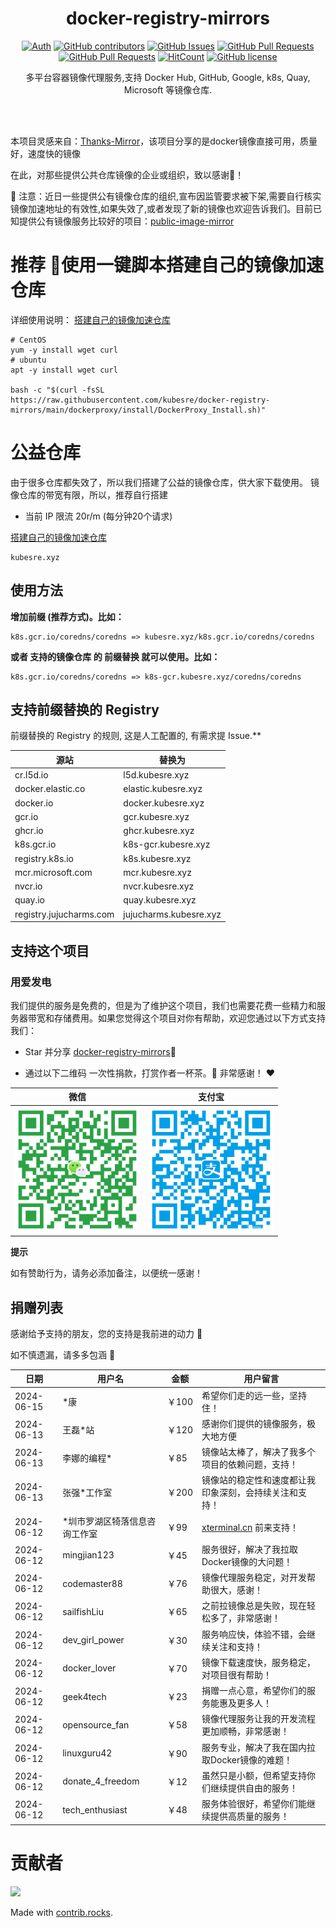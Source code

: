<div align="center">

# docker-registry-mirrors

[![Auth](https://img.shields.io/badge/Auth-kubesre-ff69b4)](https://github.com/kubesre)
[![GitHub contributors](https://img.shields.io/github/contributors/kubesre/docker-registry-mirrors)](https://github.com/kubesre/docker-registry-mirrors/graphs/contributors)
[![GitHub Issues](https://img.shields.io/github/issues/kubesre/docker-registry-mirrors.svg)](https://github.com/kubesre/docker-registry-mirrors/issues)
[![GitHub Pull Requests](https://img.shields.io/github/issues-pr/kubesre/docker-registry-mirrors)](https://github.com/kubesre/docker-registry-mirrors/pulls)
[![GitHub Pull Requests](https://img.shields.io/github/stars/kubesre/docker-registry-mirrors)](https://github.com/kubesre/docker-registry-mirrors/stargazers)
[![HitCount](https://views.whatilearened.today/views/github/kubesre/docker-registry-mirrors.svg)](https://github.com/kubesre/docker-registry-mirrors)
[![GitHub license](https://img.shields.io/github/license/kubesre/docker-registry-mirrors)](https://github.com/kubesre/docker-registry-mirrors/blob/main/LICENSE)

<p> 多平台容器镜像代理服务,支持 Docker Hub, GitHub, Google, k8s, Quay, Microsoft 等镜像仓库. </p>

<img src="https://cdn.jsdelivr.net/gh/kubesre/tu@main/img/image_20240420_214408.gif" width="800"  height="3">
</div><br>

本项目灵感来自：[Thanks-Mirror](https://github.com/eryajf/Thanks-Mirror)，该项目分享的是docker镜像直接可用，质量好，速度快的镜像

在此，对那些提供公共仓库镜像的企业或组织，致以感谢🫡！

📢 注意：近日一些提供公有镜像仓库的组织,宣布因监管要求被下架,需要自行核实镜像加速地址的有效性,如果失效了,或者发现了新的镜像也欢迎告诉我们。目前已知提供公有镜像服务比较好的项目：[public-image-mirror](https://github.com/DaoCloud/public-image-mirror)

# 推荐 🚀使用一键脚本搭建自己的镜像加速仓库
详细使用说明： [搭建自己的镜像加速仓库](dockerproxy/README.md)
```
# CentOS
yum -y install wget curl
# ubuntu
apt -y install wget curl

bash -c "$(curl -fsSL https://raw.githubusercontent.com/kubesre/docker-registry-mirrors/main/dockerproxy/install/DockerProxy_Install.sh)"

```

# 公益仓库
由于很多仓库都失效了，所以我们搭建了公益的镜像仓库，供大家下载使用。
镜像仓库的带宽有限，所以，推荐自行搭建
- 当前 IP 限流 20r/m (每分钟20个请求)

[搭建自己的镜像加速仓库](dockerproxy/README.md)
```
kubesre.xyz
```
## 使用方法
**增加前缀 (推荐方式)。比如：**
```
k8s.gcr.io/coredns/coredns => kubesre.xyz/k8s.gcr.io/coredns/coredns
```
**或者 支持的镜像仓库 的 前缀替换 就可以使用。比如：**

```
k8s.gcr.io/coredns/coredns => k8s-gcr.kubesre.xyz/coredns/coredns
```


## 支持前缀替换的 Registry

前缀替换的 Registry 的规则, 这是人工配置的, 有需求提 Issue.**

| 源站	                 | 替换为              |
|--------------------------|------------------------------|
| cr.l5d.io                | l5d.kubesre.xyz               |
| docker.elastic.co        | elastic.kubesre.xyz           |
| docker.io                | docker.kubesre.xyz            |
| gcr.io                   | gcr.kubesre.xyz               |
| ghcr.io                  | ghcr.kubesre.xyz              |
| k8s.gcr.io               | k8s-gcr.kubesre.xyz           |
| registry.k8s.io          | k8s.kubesre.xyz               |
| mcr.microsoft.com        | mcr.kubesre.xyz               |
| nvcr.io                  | nvcr.kubesre.xyz              |
| quay.io                  | quay.kubesre.xyz              |
| registry.jujucharms.com   | jujucharms.kubesre.xyz        |

## 支持这个项目
### 用爱发电
我们提供的服务是免费的，但是为了维护这个项目，我们也需要花费一些精力和服务器带宽和存储费用。如果您觉得这个项目对你有帮助，欢迎您通过以下方式支持我们：

- Star 并分享 [docker-registry-mirrors](https://github.com/kubesre/docker-registry-mirrors)🚀

- 通过以下二维码 一次性捐款，打赏作者一杯茶。🍵
非常感谢！ ❤️


| 微信 | 支付宝 |
|:--------:|:-------:|
| <img src="images/wx.jpg" width="200" /> | <img src="images/ali.jpg" width="200" /> |

**提示**

如有赞助行为，请务必添加备注，以便统一感谢！
## 捐赠列表
感谢给予支持的朋友，您的支持是我前进的动力 🎉

如不慎遗漏，请多多包涵 🤝

| 日期       | 用户名          | 金额   | 用户留言                                             |
|------------|-----------------|--------|----------------------------------------------------|
|2024-06-15 |*康 |     ￥100   |希望你们走的远一些，坚持住！|
|2024-06-13 |王磊*站 |     ￥120   |感谢你们提供的镜像服务，极大地方便|
|2024-06-13 |李娜的编程*         |￥85    |镜像站太棒了，解决了我多个项目的依赖问题，支持！|
|2024-06-13 |张强*工作室       |￥200 |  镜像站的稳定性和速度都让我印象深刻，会持续关注和支持！|
| 2024-06-12 | *圳市罗湖区犄落信息咨询工作室    | ￥99   | [xterminal.cn](https://xterminal.cn) 前来支持！         |
| 2024-06-12 | mingjian123     | ￥45   | 服务很好，解决了我拉取Docker镜像的大问题！         |
| 2024-06-12 | codemaster88    | ￥76   | 镜像代理服务稳定，对开发帮助很大，感谢！         |
| 2024-06-12 | sailfishLiu     | ￥65   | 之前拉镜像总是失败，现在轻松多了，非常感谢！     |
| 2024-06-12 | dev_girl_power  | ￥30   | 服务响应快，体验不错，会继续关注和支持！         |
| 2024-06-12 | docker_lover    | ￥70   | 镜像下载速度快，服务稳定，对项目很有帮助！       |
| 2024-06-12 | geek4tech       | ￥23   | 捐赠一点心意，希望你们的服务能惠及更多人！       |
| 2024-06-12 | opensource_fan  | ￥58   | 镜像代理服务让我的开发流程更加顺畅，非常感谢！   |
| 2024-06-12 | linuxguru42     | ￥90   | 服务专业，解决了我在国内拉取Docker镜像的难题！   |
| 2024-06-12 | donate_4_freedom | ￥12   | 虽然只是小额，但希望支持你们继续提供自由的服务！ |
| 2024-06-12 | tech_enthusiast | ￥48   | 服务体验很好，希望你们能继续提供高质量的服务！   |




# 贡献者

<a href="https://github.com/kubesre/docker-registry-mirrors/graphs/contributors">
  <img src="https://contrib.rocks/image?repo=kubesre/docker-registry-mirrors" />
</a>

Made with [contrib.rocks](https://contrib.rocks).
